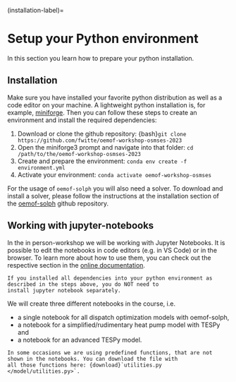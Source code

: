 (installation-label)=

# Setup your Python environment

In this section you learn how to prepare your python installation.

## Installation

Make sure you have installed your favorite python distribution as well as a code editor on your machine. A lightweight
python installation is, for example, [miniforge](https://github.com/conda-forge/miniforge). Then you can follow these
steps to create an environment and install the required dependencies:

1. Download or clone the github repository: {bash}`git clone https://github.com/fwitte/oemof-workshop-osmses-2023`
2. Open the miniforge3 prompt and navigate into that folder: `cd /path/to/the/oemof-workshop-osmses-2023`
3. Create and prepare the environment: `conda env create -f environment.yml`
4. Activate your environment: `conda activate oemof-workshop-osmses`

For the usage of `oemof-solph` you will also need a solver. To download and install a solver, please follow the
instructions at the installation section of the
[oemof-solph](https://github.com/oemof/oemof-solph/#installing-a-solver) github repository.

## Working with jupyter-notebooks

In the in person-workshop we will be working with Jupyter Notebooks. It is possible to edit the notebooks in code
editors (e.g. in VS Code) or in the browser. To learn more about how to use them, you can check out the respective
section in the [online documentation](https://jupyter.org/).

```{note}
If you installed all dependencies into your python environment as described in the steps above, you do NOT need to
install jupyter notebook separately.
```

We will create three different notebooks in the course, i.e.

- a single notebook for all dispatch optimization models with oemof-solph,
- a notebook for a simplified/rudimentary heat pump model with TESPy and
- a notebook for an advanced TESPy model.

```{tip}
In some occasions we are using predefined functions, that are not shown in the notebooks. You can download the file with
all those functions here: {download}`utilities.py </model/utilities.py>`.
```

